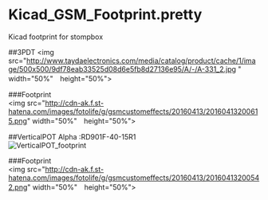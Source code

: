 # Kicad_GSM_Footprint.pretty
Kicad footprint for stompbox

##3PDT
<img src="http://www.taydaelectronics.com/media/catalog/product/cache/1/image/500x500/9df78eab33525d08d6e5fb8d27136e95/A/-/A-331_2.jpg
" width="50%"　height="50%">

###Footprint  
<img src="http://cdn-ak.f.st-hatena.com/images/fotolife/g/gsmcustomeffects/20160413/20160413200615.png" width="50%"　height="50%">

##VerticalPOT
Alpha :RD901F-40-15R1  
![VerticalPOT_footprint](http://www.taydaelectronics.com/media/catalog/product/cache/1/image/211x211/9df78eab33525d08d6e5fb8d27136e95/a/-/a-1847_1_1.jpg "サンプル")  


###Footprint  
<img src="http://cdn-ak.f.st-hatena.com/images/fotolife/g/gsmcustomeffects/20160413/20160413200542.png" width="50%"　height="50%">
 


